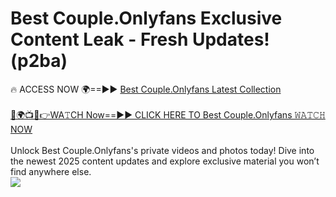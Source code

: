 # Best Couple.Onlyfans Exclusive Content Leak - Fresh Updates! (p2ba)

🔥 ACCESS NOW 🌍==►► <a href="https://tinyurl.com/kvy9nzfs" rel="nofollow">Best Couple.Onlyfans Latest Collection</a>
<br><br>
[🔴🌍📺📱👉WA𝚃CH Now==►► CLICK HERE TO Best Couple.Onlyfans 𝚆𝙰𝚃𝙲𝙷 NOW](https://tinyurl.com/kvy9nzfs)
<br><br>
Unlock Best Couple.Onlyfans's private videos and photos today! Dive into the newest 2025 content updates and explore exclusive material you won’t find anywhere else.
<br>
<a href="https://tinyurl.com/kvy9nzfs" rel="nofollow" data-target="animated-image.originalLink"><img src="https://camo.githubusercontent.com/8a4f000d20f83aca3bf7ec5f350d767afa0574a8a352519fd8cfa583a6f93a33/68747470733a2f2f692e696d6775722e636f6d2f644a486b345a712e676966" data-canonical-src="https://i.imgur.com/dJHk4Zq.gif" style="max-width: 100%; display: inline-block;" data-target="animated-image.originalImage"></a>
<br>

